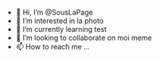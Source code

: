 - 👋 Hi, I’m @SousLaPage
- 👀 I’m interested in  la photo
- 🌱 I’m currently learning test
- 💞️ I’m looking to collaborate on moi meme
- 📫 How to reach me ...

<!---
SousLaPage/SousLaPage is a ✨ special ✨ repository because its `README.md` (this file) appears on your GitHub profile.
You can click the Preview link to take a look at your changes.
--->
